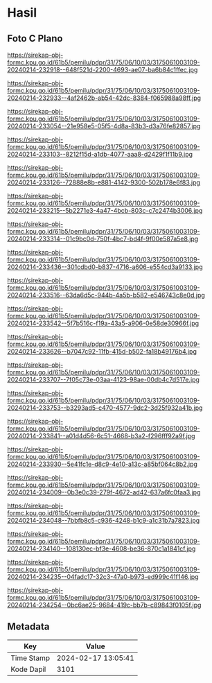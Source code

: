 # Hasil

## Foto C Plano

https://sirekap-obj-formc.kpu.go.id/61b5/pemilu/pdpr/31/75/06/10/03/3175061003109-20240214-232918--648f521d-2200-4693-ae07-ba6b84c1ffec.jpg

https://sirekap-obj-formc.kpu.go.id/61b5/pemilu/pdpr/31/75/06/10/03/3175061003109-20240214-232933--4af2462b-ab54-42dc-8384-f065988a98ff.jpg

https://sirekap-obj-formc.kpu.go.id/61b5/pemilu/pdpr/31/75/06/10/03/3175061003109-20240214-233054--21e958e5-05f5-4d8a-83b3-d3a76fe82857.jpg

https://sirekap-obj-formc.kpu.go.id/61b5/pemilu/pdpr/31/75/06/10/03/3175061003109-20240214-233103--8212f15d-a1db-4077-aaa8-d2429f1f11b9.jpg

https://sirekap-obj-formc.kpu.go.id/61b5/pemilu/pdpr/31/75/06/10/03/3175061003109-20240214-233126--72888e8b-e881-4142-9300-502b178e6f83.jpg

https://sirekap-obj-formc.kpu.go.id/61b5/pemilu/pdpr/31/75/06/10/03/3175061003109-20240214-233215--5b2271e3-4a47-4bcb-803c-c7c2474b3006.jpg

https://sirekap-obj-formc.kpu.go.id/61b5/pemilu/pdpr/31/75/06/10/03/3175061003109-20240214-233314--01c9bc0d-750f-4bc7-bd4f-9f00e587a5e8.jpg

https://sirekap-obj-formc.kpu.go.id/61b5/pemilu/pdpr/31/75/06/10/03/3175061003109-20240214-233436--301cdbd0-b837-4716-a606-e554cd3a9133.jpg

https://sirekap-obj-formc.kpu.go.id/61b5/pemilu/pdpr/31/75/06/10/03/3175061003109-20240214-233516--63da6d5c-944b-4a5b-b582-e546743c8e0d.jpg

https://sirekap-obj-formc.kpu.go.id/61b5/pemilu/pdpr/31/75/06/10/03/3175061003109-20240214-233542--5f7b516c-f19a-43a5-a906-0e58de30966f.jpg

https://sirekap-obj-formc.kpu.go.id/61b5/pemilu/pdpr/31/75/06/10/03/3175061003109-20240214-233626--b7047c92-11fb-415d-b502-fa18b49176b4.jpg

https://sirekap-obj-formc.kpu.go.id/61b5/pemilu/pdpr/31/75/06/10/03/3175061003109-20240214-233707--7f05c73e-03aa-4123-98ae-00db4c7d517e.jpg

https://sirekap-obj-formc.kpu.go.id/61b5/pemilu/pdpr/31/75/06/10/03/3175061003109-20240214-233753--b3293ad5-c470-4577-9dc2-3d25f932a41b.jpg

https://sirekap-obj-formc.kpu.go.id/61b5/pemilu/pdpr/31/75/06/10/03/3175061003109-20240214-233841--a01d4d56-6c51-4668-b3a2-f296fff92a9f.jpg

https://sirekap-obj-formc.kpu.go.id/61b5/pemilu/pdpr/31/75/06/10/03/3175061003109-20240214-233930--5e41fc1e-d8c9-4e10-a13c-a85bf064c8b2.jpg

https://sirekap-obj-formc.kpu.go.id/61b5/pemilu/pdpr/31/75/06/10/03/3175061003109-20240214-234009--0b3e0c39-279f-4672-ad42-637a6fc0faa3.jpg

https://sirekap-obj-formc.kpu.go.id/61b5/pemilu/pdpr/31/75/06/10/03/3175061003109-20240214-234048--7bbfb8c5-c936-4248-b1c9-a1c31b7a7823.jpg

https://sirekap-obj-formc.kpu.go.id/61b5/pemilu/pdpr/31/75/06/10/03/3175061003109-20240214-234140--108130ec-bf3e-4608-be36-870c1a1841cf.jpg

https://sirekap-obj-formc.kpu.go.id/61b5/pemilu/pdpr/31/75/06/10/03/3175061003109-20240214-234235--04fadc17-32c3-47a0-b973-ed999c41f146.jpg

https://sirekap-obj-formc.kpu.go.id/61b5/pemilu/pdpr/31/75/06/10/03/3175061003109-20240214-234254--0bc6ae25-9684-419c-bb7b-c89843f0105f.jpg


## Metadata

| Key        | Value               |
| ---------- | ------------------- |
| Time Stamp | 2024-02-17 13:05:41 |
| Kode Dapil | 3101                |



